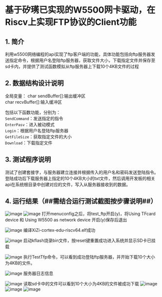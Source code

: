 # 基于矽璓已实现的W5500网卡驱动，在Riscv上实现FTP协议的Client功能 #

## 1. 简介
利用w5500网络编程的api实现了ftp客户端的功能，具体功能包括向ftp服务器发送指定命令，根据用户名登陆ftp服务器，获取文件大小，下载指定文件并保存至sd卡内，并提供了测试函数模拟从ftp服务器上下载10个4KB文件的过程

## 2. 数据结构设计说明
全局变量：
char sendBuffer[]:输出缓冲区  
char recvBuffer[]:输入缓冲区

包括以下函数功能，分别为：  
`SendCommand`：发送指定的指令  
`EnterPasv`：进入被动模式  
`Login`：根据用户名登陆ftp服务器  
`GetFileSize`：获取指定文件的大小  
`Download`：下载指定文件
  

## 3. 测试程序说明
测试了创建套接字，与服务器建立连接并根据传入的用户名和密码发送登陆指令。登陆成功后下载服务器上指定的10个4KB大小的txt文件，然后调用开发板的相关api在系统根目录中创建对应的文件，写入从服务器接收到的数据。

## 4. 运行结果（##需结合运行测试截图按步骤说明##）
![image](img/01.png)
![image](img/02.png)
打开menuconfig之后，将test_ftp开启(y)，将Using TFcard device 和 Using W5500 as network device 开启(y)保存后退出

![image](img/03.png)
编译XiZi-cortex-edu-riscv64.elf成功

![image](img/04.png)
启动kflash烧录bin文件，按reset键重置成功进入系统并显示SD卡已挂载

![image](img/05.png)
执行TestTfp命令，可以看到成功登陆ftp服务器，并开始下载10个大小为4KB的文件。

![image](img/06.png)
服务器日志信息

![image](img/07.png)
读取sd卡中的文件可以看到10个大小为4KB的文件被成功下载
![image](img/08.png)
![image](img/09.png)
![image](img/10.png)
